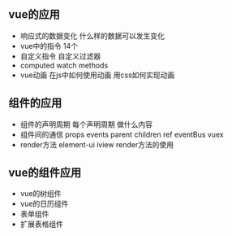 ## vue的应用
- 响应式的数据变化 什么样的数据可以发生变化
- vue中的指令 14个
- 自定义指令 自定义过滤器
- computed watch methods
- vue动画 在js中如何使用动画 用css如何实现动画

## 组件的应用
- 组件的声明周期 每个声明周期 做什么内容
- 组件间的通信 props events parent children ref eventBus vuex
- render方法 element-ui iview render方法的使用


## vue的组件应用
- vue的树组件
- vue的日历组件
- 表单组件
- 扩展表格组件

